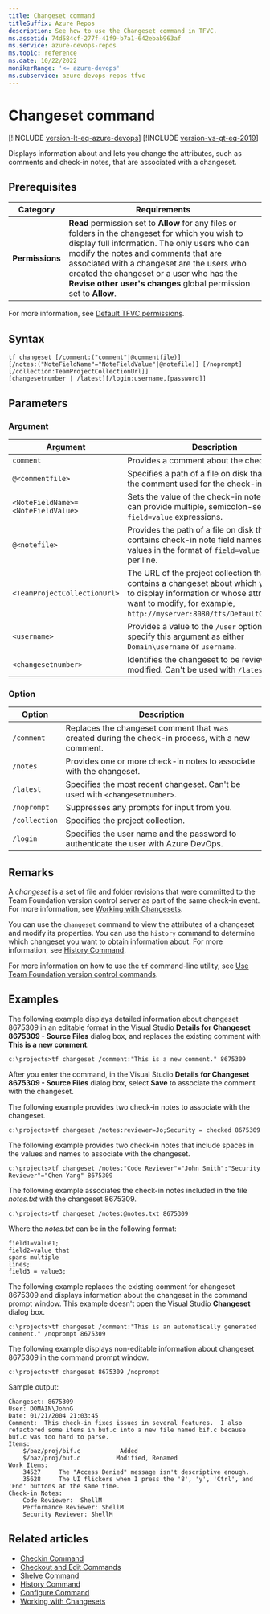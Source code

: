```yaml
---
title: Changeset command
titleSuffix: Azure Repos
description: See how to use the Changeset command in TFVC.
ms.assetid: 74d584cf-277f-41f9-b7a1-642ebab963af
ms.service: azure-devops-repos
ms.topic: reference
ms.date: 10/22/2022
monikerRange: '<= azure-devops'
ms.subservice: azure-devops-repos-tfvc
---
```


# Changeset command

[!INCLUDE [version-lt-eq-azure-devops](../../includes/version-lt-eq-azure-devops.md)]
[!INCLUDE [version-vs-gt-eq-2019](../../includes/version-vs-gt-eq-2019.md)]


Displays information about and lets you change the attributes, such as comments and check-in notes, that are associated with a changeset.
 

## Prerequisites

| Category | Requirements |
|--------------|-------------|
|**Permissions**|**Read** permission set to **Allow** for any files or folders in the changeset for which you wish to display full information. The only users who can modify the notes and comments that are associated with a changeset are the users who created the changeset or a user who has the **Revise other user's changes** global permission set to **Allow**. |

For more information, see  [Default TFVC permissions](../../organizations/security/default-tfvc-permissions.md).

## Syntax

```
tf changeset [/comment:("comment"|@commentfile)] 
[/notes:("NoteFieldName"="NoteFieldValue"|@notefile)] [/noprompt][/collection:TeamProjectCollectionUrl]] 
[changesetnumber | /latest][/login:username,[password]]
```

## Parameters

### Argument

|          **Argument**          |                                                                                               **Description**                                                                                               |
|--------------------------------|-------------------------------------------------------------------------------------------------------------------------------------------------------------------------------------------------------------|
|           `comment`            |                                                                                   Provides a comment about the check-in.                                                                                    |
|     `@<commentfile>`      |                                                             Specifies a path of a file on disk that contains the comment used for the check-in.                                                             |
| `<NoteFieldName>=<NoteFieldValue>` |                                        Sets the value of the check-in note field. You can provide multiple, semicolon-separated `field=value` expressions.                                        |
|       `@<notefile>`       |                             Provides the path of a file on disk that contains check-in note field names and values in the format of `field=value` with one per line.                              |
|   `<TeamProjectCollectionUrl>`   | The URL of the project collection that contains a changeset about which you want to display information or whose attributes you want to modify, for example, `http://myserver:8080/tfs/DefaultCollection`.|
|           `<username>`           |                                            Provides a value to the `/user` option. You can specify this argument as either `Domain\username` or `username`.                                            |
|       `<changesetnumber>`        |                                                            Identifies the changeset to be reviewed or modified. Can't be used with `/latest`.                                                            |


### Option

| **Option** | **Description** |
|---|---|
| `/comment` | Replaces the changeset comment that was created during the check-in process, with a new comment. |
| `/notes` | Provides one or more check-in notes to associate with the changeset. |
| `/latest` | Specifies the most recent changeset. Can't be used with `<changesetnumber>`. |
| `/noprompt` | Suppresses any prompts for input from you. |
| `/collection` | Specifies the project collection. |
| `/login` | Specifies the user name and the password to authenticate the user with Azure DevOps. |

## Remarks
A *changeset* is a set of file and folder revisions that were committed to the Team Foundation version control server as part of the same check-in event. For more information, see [Working with Changesets](find-view-changesets.md).

You can use the `changeset` command to view the attributes of a changeset and modify its properties. You can use the `history` command to determine which changeset you want to obtain information about. For more information, see [History Command](history-command.md).



For more information on how to use the `tf` command-line utility, see [Use Team Foundation version control commands](use-team-foundation-version-control-commands.md).

## Examples

The following example displays detailed information about changeset 8675309 in an editable format in the Visual Studio **Details for Changeset 8675309 - Source Files** dialog box, and replaces the existing comment with **This is a new comment**.

```
c:\projects>tf changeset /comment:"This is a new comment." 8675309
```

After you enter the command, in the Visual Studio **Details for Changeset 8675309 - Source Files** dialog box, select **Save** to associate the comment with the changeset.

The following example provides two check-in notes to associate with the changeset.

```
c:\projects>tf changeset /notes:reviewer=Jo;Security = checked 8675309
```

The following example provides two check-in notes that include spaces in the values and names to associate with the changeset.

```
c:\projects>tf changeset /notes:"Code Reviewer"="John Smith";"Security Reviewer"="Chen Yang" 8675309
```

The following example associates the check-in notes included in the file *notes.txt* with the changeset 8675309.

```
c:\projects>tf changeset /notes:@notes.txt 8675309
```

Where the *notes.txt* can be in the following format:

```
field1=value1;
field2=value that
spans multiple
lines;
field3 = value3;
```

The following example replaces the existing comment for changeset 8675309 and displays information about the changeset in the command prompt window. This example doesn't open the Visual Studio **Changeset** dialog box.

```
c:\projects>tf changeset /comment:"This is an automatically generated comment." /noprompt 8675309
```

The following example displays non-editable information about changeset 8675309 in the command prompt window.

```
c:\projects>tf changeset 8675309 /noprompt
```

Sample output:

```
Changeset: 8675309
User: DOMAIN\JohnG
Date: 01/21/2004 21:03:45
Comment:  This check-in fixes issues in several features.  I also refactored some items in buf.c into a new file named bif.c because buf.c was too hard to parse.
Items:
    $/baz/proj/bif.c           Added
    $/baz/proj/buf.c          Modified, Renamed
Work Items:
    34527     The "Access Denied" message isn't descriptive enough.
    35628     The UI flickers when I press the '8', 'y', 'Ctrl', and 'End' buttons at the same time.
Check-in Notes:
    Code Reviewer:  ShellM
    Performance Reviewer: ShellM
    Security Reviewer: ShellM
```

## Related articles

- [Checkin Command](checkin-command.md)
- [Checkout and Edit Commands](checkout-or-edit-command.md)
- [Shelve Command](shelve-command.md)
- [History Command](history-command.md)
- [Configure Command](configure-command.md)
- [Working with Changesets](find-view-changesets.md)
